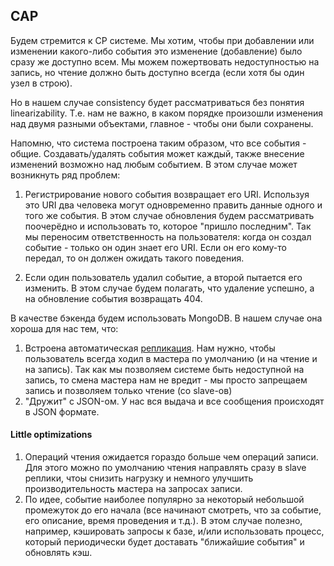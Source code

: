 ## CAP

Будем стремится к CP системе. Мы хотим, чтобы при добавлении или изменении какого-либо события
это изменение (добавление) было сразу же доступно всем. Мы можем пожертвовать недоступностью на запись,
но чтение должно быть доступно всегда (если хотя бы один узел в строю).

Но в нашем случае consistency будет рассматриваться без понятия linearizability. Т.е. нам не важно, в каком порядке
произошли изменения над двумя разными объектами, главное - чтобы они были сохранены.

Напомню, что система построена таким образом, что все события - общие. Создавать/удалять события может каждый,
также внесение изменений возможно над любым событием. В этом случае может возникнуть ряд проблем:

1) Регистрирование нового события возвращает его URI. Используя это URI два человека могут одновременно править данные
одного и того же события. В этом случае обновления будем рассматривать поочерёдно и использовать то, которое "пришло последним".
Так мы переносим ответственность на пользователя: когда он создал событие - только он один знает его URI.
Если он его кому-то передал, то он должен ожидать такого поведения.

2) Если один пользователь удалил событие, а второй пытается его изменить. В этом случае будем полагать, что удаление успешно, а на
обновление события возвращать 404.

В качестве бэкенда будем использовать MongoDB. В нашем случае она хороша для нас тем, что:
1) Встроена автоматическая [репликация](https://docs.mongodb.com/manual/replication/#replication-in-mongodb).
Нам нужно, чтобы пользователь всегда ходил в мастера по умолчанию (и на чтение и на запись). Так как мы позволяем системе быть 
недоступной на запись, то смена мастера нам не вредит - мы просто запрещаем запись и позволяем только чтение (со slave-ов)
2) "Дружит" с JSON-ом. У нас вся выдача и все сообщения происходят в JSON формате.


#### Little optimizations
1) Операций чтения ожидается гораздо больше чем операций записи. Для этого можно по умолчанию чтения направлять сразу в slave
реплики, чтоы снизить нагрузку и немного улучшить производительность мастера на запросах записи.
2) По идее, событие наиболее популярно за некоторый небольшой промежуток до его начала (все начинают смотреть, что за событие,
его описание, время проведения и т.д.). В этом случае полезно, например, кэшировать запросы к базе, и/или использовать процесс,
который периодически будет доставать "ближайшие события" и обновлять кэш.
